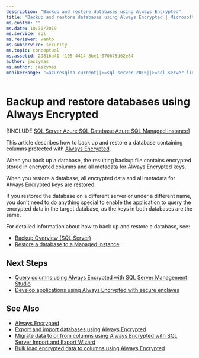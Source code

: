 ```yaml
---
description: "Backup and restore databases using Always Encrypted"
title: "Backup and restore databases using Always Encrypted | Microsoft Docs"
ms.custom: ""
ms.date: 10/30/2019
ms.service: sql
ms.reviewer: vanto
ms.subservice: security
ms.topic: conceptual
ms.assetid: 29816a41-f105-4414-8be1-070675d62e84
author: jaszymas
ms.author: jaszymas
monikerRange: "=azuresqldb-current||>=sql-server-2016||>=sql-server-linux-2017||=azuresqldb-mi-current"
---
```

# Backup and restore databases using Always Encrypted 
[!INCLUDE [SQL Server Azure SQL Database Azure SQL Managed Instance](../../../includes/applies-to-version/sql-asdb-asdbmi.md)]

This article describes how to back up and restore a database containing columns protected with [Always Encrypted](../../../relational-databases/security/encryption/always-encrypted-database-engine.md).

When you back up a database, the resulting backup file contains encrypted stored in encrypted columns and all metadata for Always Encrypted keys.

When you restore a database, all encrypted data and all metadata for Always Encrypted keys are restored. 

If you restored the database on a different server or under a different name, you don't need to do anything special to enable the application to query the encrypted data in the target database, as the keys in both databases are the same.

For detailed information about how to back up and restore a database, see:
- [Backup Overview (SQL Server)](../../backup-restore/backup-overview-sql-server.md)
- [Restore a database to a Managed Instance](/azure/sql-database/sql-database-managed-instance-get-started-restore)

## Next Steps
- [Query columns using Always Encrypted with SQL Server Management Studio](always-encrypted-query-columns-ssms.md)
- [Develop applications using Always Encrypted with secure enclaves](always-encrypted-enclaves-client-development.md) 

## See Also
- [Always Encrypted](../../../relational-databases/security/encryption/always-encrypted-database-engine.md)
- [Export and import databases using Always Encrypted](always-encrypted-migrate-using-bacpac.md)
- [Migrate data to or from columns using Always Encrypted with SQL Server Import and Export Wizard](always-encrypted-migrate-using-import-export-wizard.md)
- [Bulk load encrypted data to columns using Always Encrypted](migrate-sensitive-data-protected-by-always-encrypted.md)